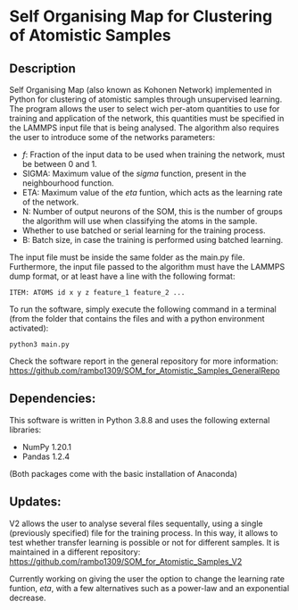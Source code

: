 # Self Organising Map for Clustering of Atomistic Samples
## Description
Self Organising Map (also known as Kohonen Network) implemented in Python for clustering of atomistic samples through unsupervised learning. The program allows the user to select wich per-atom quantities to use for training and application of the network, this quantities must be specified in the LAMMPS input file that is being analysed. The algorithm also requires the user to introduce some of the networks parameters:
- _f_: Fraction of the input data to be used when training the network, must be between 0 and 1.
- SIGMA: Maximum value of the _sigma_ function, present in the neighbourhood function.
- ETA: Maximum value of the _eta_ funtion, which acts as the learning rate of the network.
- N: Number of output neurons of the SOM, this is the number of groups the algorithm will use when classifying the atoms in the sample.
- Whether to use batched or serial learning for the training process.
- B: Batch size, in case the training is performed using batched learning.

The input file must be inside the same folder as the main.py file. Furthermore, the input file passed to the algorithm must have the LAMMPS dump format, or at least have a line with the following format:

`ITEM: ATOMS id x y z feature_1 feature_2 ...`

To run the software, simply execute the following command in a terminal (from the folder that contains the files and with a python environment activated):

`python3 main.py`

Check the software report in the general repository for more information: https://github.com/rambo1309/SOM_for_Atomistic_Samples_GeneralRepo

## Dependencies:
This software is written in Python 3.8.8 and uses the following external libraries:
- NumPy 1.20.1
- Pandas 1.2.4

(Both packages come with the basic installation of Anaconda)

## Updates:
V2 allows the user to analyse several files sequentally, using a single (previously specified) file for the training process. In this way, it allows to test whether transfer learning is possible or not for different samples. It is maintained in a different repository: https://github.com/rambo1309/SOM_for_Atomistic_Samples_V2

Currently working on giving the user the option to change the learning rate funtion, _eta_, with a few alternatives such as a power-law and an exponential decrease.
